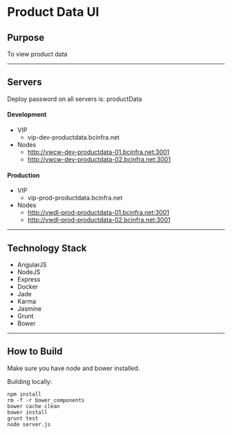 Product Data UI
===============

Purpose
---------------
To view product data

---

Servers
-------
Deploy password on all servers is: productData

#### Development
- VIP
    - vip-dev-productdata.bcinfra.net
- Nodes
    - http://vwcw-dev-productdata-01.bcinfra.net:3001
    - http://vwcw-dev-productdata-02.bcinfra.net:3001
    
#### Production
- VIP
    - vip-prod-productdata.bcinfra.net
- Nodes
    - http://vwdl-prod-productdata-01.bcinfra.net:3001
    - http://vwdl-prod-productdata-02.bcinfra.net:3001

---

Technology Stack
----------------
- AngularJS
- NodeJS
- Express
- Docker
- Jade
- Karma
- Jasmine
- Grunt
- Bower

---

How to Build
------------
Make sure you have node and bower installed.


Building locally:

```
npm install
rm -f -r bower_components
bower cache clean
bower install
grunt test
node server.js
```
